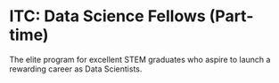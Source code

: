 # ITC: Data Science Fellows (Part-time)
The elite program for excellent STEM graduates who aspire to launch a rewarding career as Data Scientists.
